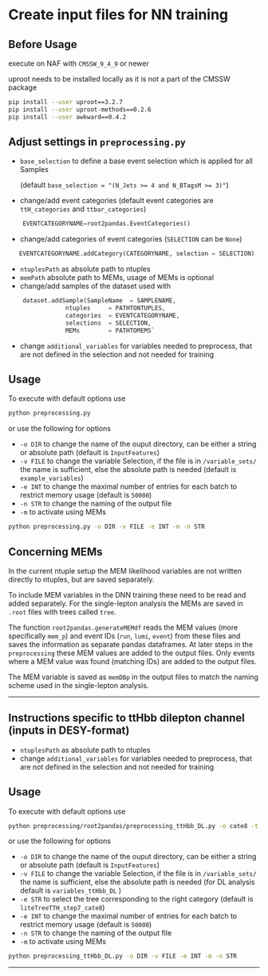 # Create input files for NN training

## Before Usage
execute on NAF with `CMSSW_9_4_9` or newer

uproot needs to be installed locally as it is not a part of the CMSSW package
```bash
pip install --user uproot==3.2.7
pip install --user uproot-methods==0.2.6
pip install --user awkward==0.4.2
```

## Adjust settings in `preprocessing.py`
- `base_selection` to define a base event selection which is applied for all Samples 
   
   (default `base_selection = "(N_Jets >= 4 and N_BTagsM >= 3)"`)
- change/add event categories (default event categories are `ttH_categories` and `ttbar_categories`)
```python
	EVENTCATEGORYNAME=root2pandas.EventCategories()
```
- change/add categories of event categories (`SELECTION` can be `None`)
```python
   EVENTCATEGORYNAME.addCategory(CATEGORYNAME, selection = SELECTION)
 ``` 
- `ntuplesPath` as absolute path to ntuples
- `memPath` absolute path to MEMs, usage of MEMs is optional
- change/add samples of the dataset used with 
```python
	dataset.addSample(SampleName  = SAMPLENAME,
    			ntuples     = PATHTONTUPLES,
    			categories  = EVENTCATEGORYNAME,
    			selections  = SELECTION,
    			MEMs        = PATHTOMEMS`
```
- change `additional_variables` for variables needed to preprocess, that are not defined in the selection and not needed for training


## Usage
To execute with default options use
```bash
python preprocessing.py
```
or use the following for options
- `-o DIR` to change the name of the ouput directory, can be either a string or absolute path (default is `InputFeatures`)
- `-v FILE` to change the variable Selection, if the file is in `/variable_sets/` the name is sufficient, else the absolute path is needed (default is `example_variables`)
- `-e INT` to change the maximal number of entries for each batch to restrict memory usage (default is `50000`)
- `-n STR` to change the naming of the output file
- `-m` to activate using MEMs

```bash
python preprocessing.py -o DIR -v FILE -e INT -m -n STR
```

## Concerning MEMs
In the current ntuple setup the MEM likelihood variables are not written directly to ntuples, but are saved separately.

To include MEM variables in the DNN training these need to be read and added separately. For the single-lepton analysis the MEMs are saved in `.root` files with trees called `tree`.

The function `root2pandas.generateMEMdf` reads the MEM values (more specifically `mem_p`) and event IDs (`run`, `lumi`, `event`) from these files and saves the information as separate pandas dataframes.
At later steps in the `preprocessing` these MEM values are added to the output files. Only events where a MEM value was found (matching IDs) are added to the output files.

The MEM variable is saved as `memDBp` in the output files to match the naming scheme used in the single-lepton analysis.

------------------------------------------------------------------------------------------

## Instructions specific to ttHbb dilepton channel (inputs in DESY-format)

- `ntuplesPath` as absolute path to ntuples
- change `additional_variables` for variables needed to preprocess, that are not defined in the selection and not needed for training

## Usage
To execute with default options use
```bash
python preprocessing/root2pandas/preprocessing_ttHbb_DL.py -o cate8 -t liteTreeTTH_step7_cate8
```
or use the following for options
- `-o DIR` to change the name of the ouput directory, can be either a string or absolute path (default is `InputFeatures`)
- `-v FILE` to change the variable Selection, if the file is in `/variable_sets/` the name is sufficient, else the absolute path is needed (for DL analysis default is `variables_ttHbb_DL` )
- `-e STR` to select the tree corresponding to the right category  (default is `liteTreeTTH_step7_cate8`)
- `-e INT` to change the maximal number of entries for each batch to restrict memory usage (default is `50000`)
- `-n STR` to change the naming of the output file
- `-m` to activate using MEMs

```bash
python preprocessing_ttHbb_DL.py -o DIR -v FILE -e INT -m -n STR
```

------------------------------------------------------------------------------------------
